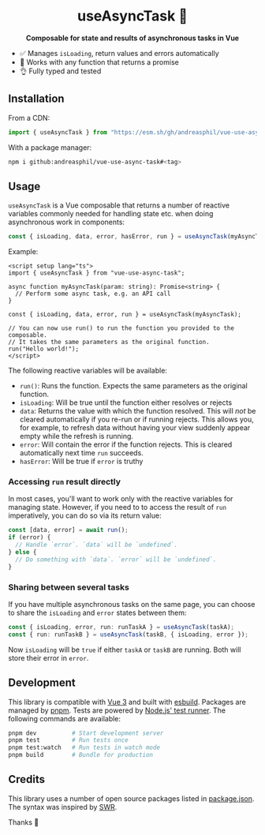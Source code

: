 <h1 align="center">
  useAsyncTask 🚂
</h1>

<p align="center">
  <strong>Composable for state and results of asynchronous tasks in Vue</strong>
</p>

- ✅ Manages `isLoading`, return values and errors automatically
- 🦾 Works with any function that returns a promise
- 👌 Fully typed and tested

## Installation

From a CDN:

```ts
import { useAsyncTask } from "https://esm.sh/gh/andreasphil/vue-use-async-task@<tag>?external=vue";
```

With a package manager:

```sh
npm i github:andreasphil/vue-use-async-task#<tag>
```

## Usage

`useAsyncTask` is a Vue composable that returns a number of reactive variables commonly needed for handling state etc. when doing asynchronous work in components:

```ts
const { isLoading, data, error, hasError, run } = useAsyncTask(myAsyncTask);
```

Example:

```vue
<script setup lang="ts">
import { useAsyncTask } from "vue-use-async-task";

async function myAsyncTask(param: string): Promise<string> {
  // Perform some async task, e.g. an API call
}

const { isLoading, data, error, run } = useAsyncTask(myAsyncTask);

// You can now use run() to run the function you provided to the composable.
// It takes the same parameters as the original function.
run("Hello world!");
</script>
```

The following reactive variables will be available:

- `run()`: Runs the function. Expects the same parameters as the original function.
- `isLoading`: Will be true until the function either resolves or rejects
- `data`: Returns the value with which the function resolved. This will _not_ be cleared automatically if you re-run or if running rejects. This allows you, for example, to refresh data without having your view suddenly appear empty while the refresh is running.
- `error`: Will contain the error if the function rejects. This is cleared automatically next time `run` succeeds.
- `hasError`: Will be true if `error` is truthy

### Accessing `run` result directly

In most cases, you'll want to work only with the reactive variables for managing state. However, if you need to to access the result of `run` imperatively, you can do so via its return value:

```ts
const [data, error] = await run();
if (error) {
  // Handle `error`. `data` will be `undefined`.
} else {
  // Do something with `data`. `error` will be `undefined`.
}
```

### Sharing between several tasks

If you have multiple asynchronous tasks on the same page, you can choose to share the `isLoading` and `error` states between them:

```ts
const { isLoading, error, run: runTaskA } = useAsyncTask(taskA);
const { run: runTaskB } = useAsyncTask(taskB, { isLoading, error });
```

Now `isLoading` will be `true` if either `taskA` or `taskB` are running. Both will store their error in `error`.

## Development

This library is compatible with [Vue 3](https://vuejs.org) and built with [esbuild](https://esbuild.github.io). Packages are managed by [pnpm](https://pnpm.io). Tests are powered by [Node.js' test runner](https://nodejs.org/en/learn/test-runner/introduction). The following commands are available:

```sh
pnpm dev          # Start development server
pnpm test         # Run tests once
pnpm test:watch   # Run tests in watch mode
pnpm build        # Bundle for production
```

## Credits

This library uses a number of open source packages listed in [package.json](package.json). The syntax was inspired by [SWR](https://swr.vercel.app).

Thanks 🙏
